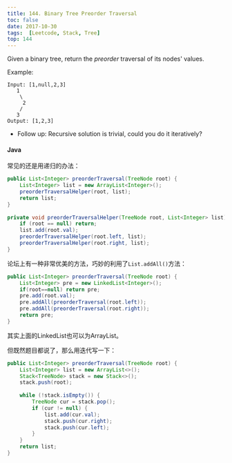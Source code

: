 ```yaml
---
title: 144. Binary Tree Preorder Traversal
toc: false
date: 2017-10-30
tags:  [Leetcode, Stack, Tree]
top: 144
---
```



Given a binary tree, return the *preorder* traversal of its nodes' values.

Example:

```
Input: [1,null,2,3]
   1
    \
     2
    /
   3
Output: [1,2,3]
```

* Follow up: Recursive solution is trivial, could you do it iteratively?


#### Java

常见的还是用递归的办法：


```Java
public List<Integer> preorderTraversal(TreeNode root) {
    List<Integer> list = new ArrayList<Integer>();
    preorderTraversalHelper(root, list); 
    return list;
}
    
private void preorderTraversalHelper(TreeNode root, List<Integer> list) {
    if (root == null) return;
    list.add(root.val);
    preorderTraversalHelper(root.left, list);
    preorderTraversalHelper(root.right, list);
}
```

论坛上有一种非常优美的方法，巧妙的利用了`List.addAll()`方法：

```Java
public List<Integer> preorderTraversal(TreeNode root) {
	List<Integer> pre = new LinkedList<Integer>();
	if(root==null) return pre;
	pre.add(root.val);
	pre.addAll(preorderTraversal(root.left));
	pre.addAll(preorderTraversal(root.right));
	return pre;
}
```

其实上面的LinkedList也可以为ArrayList。

但既然题目都说了，那么用迭代写一下：


```Java
public List<Integer> preorderTraversal(TreeNode root) {
    List<Integer> list = new ArrayList<>();
    Stack<TreeNode> stack = new Stack<>();
    stack.push(root);
    
    while (!stack.isEmpty()) {
        TreeNode cur = stack.pop();
        if (cur != null) {
            list.add(cur.val);
            stack.push(cur.right);
            stack.push(cur.left);
        }
    }
    return list;
}
```
